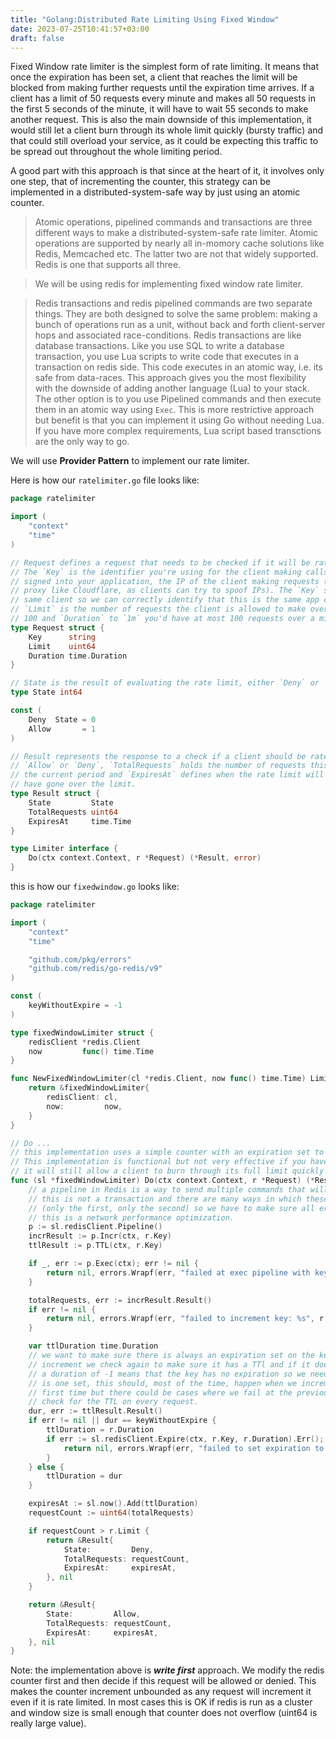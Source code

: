 ```yaml
---
title: "Golang:Distributed Rate Limiting Using Fixed Window"
date: 2023-07-25T10:41:57+03:00
draft: false 
---
```


Fixed Window rate limiter is the simplest form of rate limiting. It means that once the expiration has been set, a client that reaches the limit will be blocked from making further requests until the expiration time arrives. If a client has a limit of 50 requests every minute and makes all 50 requests in the first 5 seconds of the minute, it will have to wait 55 seconds to make another request. This is also the main downside of this implementation, it would still let a client burn through its whole limit quickly (bursty traffic) and that could still overload your service, as it could be expecting this traffic to be spread out throughout the whole limiting period.

A good part with this approach is that since at the heart of it, it involves only one step, that of incrementing the counter, this strategy can be implemented in a distributed-system-safe way by just using an atomic counter.
> Atomic operations, pipelined commands and transactions are three different ways to make a distributed-system-safe rate limiter. Atomic operations are supported by nearly all in-momory cache solutions like Redis, Memcached etc. The latter two are not that widely supported. Redis is one that supports all three. 

> We will be using redis for implementing fixed window rate limiter. 

> Redis transactions and redis pipelined commands are two separate things. They are both designed to solve the same problem: making a bunch of operations run as a unit, without back and forth client-server hops and associated race-conditions. Redis transactions are like database transactions. Like you use SQL to write a database transaction, you use Lua scripts to write code that executes in a transaction on redis side. This code executes in an atomic way, i.e. its safe from data-races. This approach gives you the most flexibility with the downside of adding another language (Lua) to your stack. The other option is to you use Pipelined commands and then execute them in an atomic way using `Exec`. This is more restrictive approach but benefit is that you can implement it using Go without needing Lua. If you have more complex requirements, Lua script based transctions are the only way to go. 

We will use  **Provider Pattern** to implement our rate limiter.

Here is how our `ratelimiter.go` file looks like:

```go
package ratelimiter

import (
	"context"
	"time"
)

// Request defines a request that needs to be checked if it will be rate-limited or not.
// The `Key` is the identifier you're using for the client making calls. This could be a user/account ID if the user is
// signed into your application, the IP of the client making requests (this might not be reliable if you're not behind a
// proxy like Cloudflare, as clients can try to spoof IPs). The `Key` should be the same for multiple calls of the
// same client so we can correctly identify that this is the same app calling anywhere.
// `Limit` is the number of requests the client is allowed to make over the `Duration` period. If you set this to
// 100 and `Duration` to `1m` you'd have at most 100 requests over a minute.
type Request struct {
	Key      string
	Limit    uint64
	Duration time.Duration
}

// State is the result of evaluating the rate limit, either `Deny` or `Allow` a request.
type State int64

const (
	Deny  State = 0
	Allow       = 1
)

// Result represents the response to a check if a client should be rate-limited or not. The `State` will be either
// `Allow` or `Deny`, `TotalRequests` holds the number of requests this specific caller has already made over
// the current period and `ExpiresAt` defines when the rate limit will expire/roll over for clients that
// have gone over the limit.
type Result struct {
	State         State
	TotalRequests uint64
	ExpiresAt     time.Time
}

type Limiter interface {
	Do(ctx context.Context, r *Request) (*Result, error)
}

```

this is how our `fixedwindow.go` looks like:
```go
package ratelimiter

import (
	"context"
	"time"

	"github.com/pkg/errors"
	"github.com/redis/go-redis/v9"
)

const (
	keyWithoutExpire = -1
)

type fixedWindowLimiter struct {
	redisClient *redis.Client
	now         func() time.Time
}

func NewFixedWindowLimiter(cl *redis.Client, now func() time.Time) Limiter {
	return &fixedWindowLimiter{
		redisClient: cl,
		now:         now,
	}
}

// Do ...
// this implementation uses a simple counter with an expiration set to the rate limit duration.
// This implementation is functional but not very effective if you have to deal with bursty traffic as
// it will still allow a client to burn through its full limit quickly once the key expires.
func (sl *fixedWindowLimiter) Do(ctx context.Context, r *Request) (*Result, error) {
	// a pipeline in Redis is a way to send multiple commands that will all be run together.
	// this is not a transaction and there are many ways in which these commands could fail
	// (only the first, only the second) so we have to make sure all errors are handled,
	// this is a network performance optimization.
	p := sl.redisClient.Pipeline()
	incrResult := p.Incr(ctx, r.Key)
	ttlResult := p.TTL(ctx, r.Key)

	if _, err := p.Exec(ctx); err != nil {
		return nil, errors.Wrapf(err, "failed at exec pipeline with key: %s", r.Key)
	}

	totalRequests, err := incrResult.Result()
	if err != nil {
		return nil, errors.Wrapf(err, "failed to increment key: %s", r.Key)
	}

	var ttlDuration time.Duration
	// we want to make sure there is always an expiration set on the key, so on every
	// increment we check again to make sure it has a TTl and if it doesn't we add one.
	// a duration of -1 means that the key has no expiration so we need to make sure there
	// is one set, this should, most of the time, happen when we increment for the
	// first time but there could be cases where we fail at the previous commands so we should
	// check for the TTL on every request.
	dur, err := ttlResult.Result()
	if err != nil || dur == keyWithoutExpire {
		ttlDuration = r.Duration
		if err := sl.redisClient.Expire(ctx, r.Key, r.Duration).Err(); err != nil {
			return nil, errors.Wrapf(err, "failed to set expiration to key: %s", r.Key)
		}
	} else {
		ttlDuration = dur
	}

	expiresAt := sl.now().Add(ttlDuration)
	requestCount := uint64(totalRequests)

	if requestCount > r.Limit {
		return &Result{
			State:         Deny,
			TotalRequests: requestCount,
			ExpiresAt:     expiresAt,
		}, nil
	}

	return &Result{
		State:         Allow,
		TotalRequests: requestCount,
		ExpiresAt:     expiresAt,
	}, nil
}
```

Note: the implementation above is ***write first*** approach. We modify the redis counter first and then decide if this request will be allowed or denied. This makes the counter increment unbounded as any request will increment it even if it is rate limited. In most cases this is OK if redis is run as a cluster and window size is small enough that counter does not overflow (uint64 is really large value).
